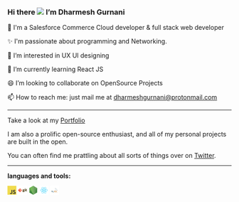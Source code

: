 ### Hi there <img src="https://media.giphy.com/media/hvRJCLFzcasrR4ia7z/giphy.gif" width="25px"> I’m Dharmesh Gurnani

🔭 I'm a Salesforce Commerce Cloud developer & full stack web developer

✨ I'm passionate about programming and Networking.

🤔 I’m interested in UX UI designing

🌱 I’m currently learning React JS

😄 I’m looking to collaborate on OpenSource Projects

📫 How to reach me: just mail me at dharmeshgurnani@protonmail.com

---

Take a look at my [Portfolio](https://dharmeshgurnani.github.io/portfolio)

I am also a prolific open-source enthusiast, and all of my personal projects are built in the open.

You can often find me prattling about all sorts of things over on [Twitter](https://twitter.com/dharmeshgurnani).

---

**languages and tools:**  

<code><img height="20" src="https://raw.githubusercontent.com/github/explore/80688e429a7d4ef2fca1e82350fe8e3517d3494d/topics/javascript/javascript.png"></code>
<code><img height="20" src="https://raw.githubusercontent.com/github/explore/80688e429a7d4ef2fca1e82350fe8e3517d3494d/topics/git/git.png"></code>
<code><img height="20" src="https://raw.githubusercontent.com/github/explore/80688e429a7d4ef2fca1e82350fe8e3517d3494d/topics/nodejs/nodejs.png"></code>
<code><img height="20" src="https://raw.githubusercontent.com/github/explore/80688e429a7d4ef2fca1e82350fe8e3517d3494d/topics/react/react.png"></code>
<code><img height="20" src="https://raw.githubusercontent.com/github/explore/80688e429a7d4ef2fca1e82350fe8e3517d3494d/topics/mysql/mysql.png"></code>


<!-- <p align="left"> <img src="https://github-readme-stats.vercel.app/api?username=dharmeshgurnani&show_icons=true&theme=gotham" alt="dharmeshgurnani" /> -->
	
